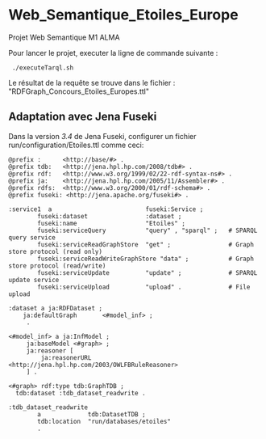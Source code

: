 # Web_Semantique_Etoiles_Europe
Projet Web Semantique M1 ALMA

Pour lancer le projet, executer la ligne de commande suivante :

     ./executeTarql.sh

Le résultat de la requête se trouve dans le fichier : "RDFGraph_Concours_Etoiles_Europes.ttl"

## Adaptation avec Jena Fuseki
Dans la version *3.4* de Jena Fuseki, configurer un fichier run/configuration/Etoiles.ttl comme ceci:
```
@prefix :      <http://base/#> .
@prefix tdb:   <http://jena.hpl.hp.com/2008/tdb#> .
@prefix rdf:   <http://www.w3.org/1999/02/22-rdf-syntax-ns#> .
@prefix ja:    <http://jena.hpl.hp.com/2005/11/Assembler#> .
@prefix rdfs:  <http://www.w3.org/2000/01/rdf-schema#> .
@prefix fuseki: <http://jena.apache.org/fuseki#> .
 
:service1  a                          fuseki:Service ;
        fuseki:dataset                :dataset ;
        fuseki:name                   "Etoiles" ;
        fuseki:serviceQuery           "query" , "sparql" ;   # SPARQL query service
        fuseki:serviceReadGraphStore  "get" ;                # Graph store protocol (read only)
        fuseki:serviceReadWriteGraphStore "data" ;           # Graph store protocol (read/write)
        fuseki:serviceUpdate          "update" ;             # SPARQL update service
        fuseki:serviceUpload          "upload" .             # File upload
 
:dataset a ja:RDFDataset ;
    ja:defaultGraph       <#model_inf> ;
     .
 
<#model_inf> a ja:InfModel ;
     ja:baseModel <#graph> ;
     ja:reasoner [
         ja:reasonerURL <http://jena.hpl.hp.com/2003/OWLFBRuleReasoner>
     ] .
 
<#graph> rdf:type tdb:GraphTDB ;
  tdb:dataset :tdb_dataset_readwrite .
 
:tdb_dataset_readwrite
        a             tdb:DatasetTDB ;
        tdb:location  "run/databases/etoiles"
        .
```